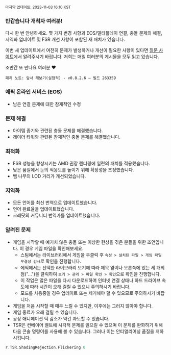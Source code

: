 <sup>마지막 업데이트: 2023-11-03 16:10 KST</sup>

### 반갑습니다 개척자 여러분!

다시 한 번 안녕하세요. 몇 가지 변경 사항과 EOS/멀티플레이 연결, 충돌 문제의 해결, 지역화 업데이트 및 FSR 개선 사항이 포함된 새 패치가 있습니다.

이번 새 업데이트에서 여전히 문제가 발생하거나 개선이 필요한 사항이 있다면 [질문 사이트](https://questions.satisfactorygame.com/)에서 알려주시기 바랍니다. 저희는 매일 여러분의 게시물을 모두 읽고 있습니다.

조만간 또 만나요 여러분 ❤️

```
패치 노트: 앞서 해보기(실험적) - v0.8.2.6 – 빌드 263359
```

### 에픽 온라인 서비스 (EOS)
- 남은 연결 문제에 대한 잠재적인 수정

### 문제 해결
- 아이템 줍기와 관련된 충돌 문제를 해결했습니다.
- 레이더 타워와 관련된 잠재적인 충돌 문제를 해결했습니다.

### 최적화
- FSR 성능을 향상시키는 AMD 권장 렌더링에 일련의 패치를 적용했습니다.
- 낮은 품질에서 눈의 적응도를 높이기 위해 확장성을 조정했습니다.
- 뱀 나무의 LOD 거리가 개선되었습니다.

### 지역화
- 모든 언어를 최신 번역으로 업데이트했습니다.
- 언어 완료율을 업데이트했습니다.
- 크레딧의 커뮤니티 번역가를 업데이트했습니다.

### 알려진 문제
- 게임을 시작할 때 예기치 않은 충돌 또는 이상한 현상을 겪은 분들을 위한 조언입니다. 이 경우 게임 파일을 확인해보세요.
  - 스팀에서는 라이브러리에서 게임을 우클릭 후 `속성 > 설치된 파일 > 게임 파일 무결성 검사`로 확인을 진행합니다.
  - 에픽에서는 선택한 라이브러리 보기에 따라 제목 옆이나 오른쪽에 있는 세 개의 점("...")을 클릭하여 `보기 > 관리 > 파일 확인 > 확인`으로 확인을 진행합니다.
  - 이 작업은 많은 파일을 다시 다운로드하여 인터넷 연결 상태나 하드 드라이브 속도에 따라 시간이 오래 걸릴 수 있으니 주의하시기 바랍니다.
  - 모드를 사용중일 경우 업데이트 또는 제거해야 할 수 있으므로 주의하시기 바랍니다.
- 게임을 처음 시작할 때 매우 느릴 수 있지만, 이후에는 그러지 않아야 합니다.
- 게임 종료가 오래 걸릴 수 있습니다.
- 공장 애니메이션 틱 감소가 약간 과도할 수 있습니다.
- TSR은 컨베이어 벨트에 시각적 문제를 일으킬 수 있으며 이 문제를 완화하기 위해 다음 콘솔 명령어를 사용해 볼 수 있습니다. 그러나 이는 안티앨리어싱 품질을 저하시킵니다.
```cpp
r.TSR.ShadingRejection.Flickering 0
```